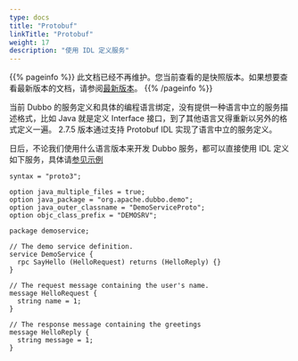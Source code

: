 ```yaml
---
type: docs
title: "Protobuf"
linkTitle: "Protobuf"
weight: 17
description: "使用 IDL 定义服务"
---
```


{{% pageinfo %}} 此文档已经不再维护。您当前查看的是快照版本。如果想要查看最新版本的文档，请参阅[最新版本](/zh-cn/docs3-v2/java-sdk/upgrades-and-compatibility/migration-triple/#多语言用户-正在使用-protobuf)。
{{% /pageinfo %}}

当前 Dubbo 的服务定义和具体的编程语言绑定，没有提供一种语言中立的服务描述格式，比如 Java 就是定义 Interface 接口，到了其他语言又得重新以另外的格式定义一遍。
2.7.5 版本通过支持 Protobuf IDL 实现了语言中立的服务定义。

日后，不论我们使用什么语言版本来开发 Dubbo 服务，都可以直接使用 IDL 定义如下服务，具体请[参见示例](https://github.com/apache/dubbo-samples/tree/master/3-extensions/serialization/dubbo-samples-protobuf)

```idl
syntax = "proto3";

option java_multiple_files = true;
option java_package = "org.apache.dubbo.demo";
option java_outer_classname = "DemoServiceProto";
option objc_class_prefix = "DEMOSRV";

package demoservice;

// The demo service definition.
service DemoService {
  rpc SayHello (HelloRequest) returns (HelloReply) {}
}

// The request message containing the user's name.
message HelloRequest {
  string name = 1;
}

// The response message containing the greetings
message HelloReply {
  string message = 1;
}
```

